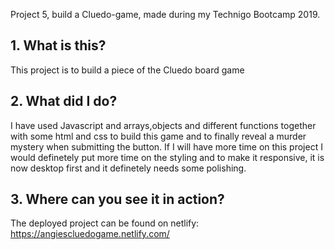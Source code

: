 Project 5, build a Cluedo-game, made during my Technigo Bootcamp 2019. 

## 1. What is this?
This project is to build a piece of the Cluedo board game

## 2. What did I do?
I have used Javascript and arrays,objects and different functions together with some html and css to build this game and to finally reveal a murder mystery when submitting the button. If I will have more time on this project I would definetely put more time on the styling and to make it responsive, it is now desktop first and it definetely needs some polishing. 

## 3. Where can you see it in action?

The deployed project can be found on netlify:
https://angiescluedogame.netlify.com/
